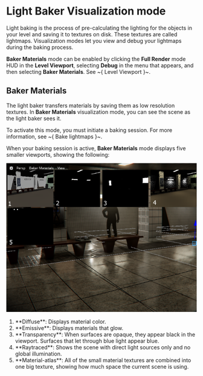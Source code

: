 # Light Baker Visualization mode

Light baking is the process of pre-calculating the lighting for the objects in your level and saving it to textures on disk. These textures are called lightmaps. Visualization modes let you view and debug your lightmaps during the baking process.

**Baker Materials** mode can be enabled by clicking the **Full Render** mode HUD in the **Level Viewport**, selecting **Debug** in the menu that appears, and then selecting **Baker Materials**. See ~{ Level Viewport }~.

## Baker Materials

The light baker transfers materials by saving them as low resolution textures. In **Baker Materials** visualization mode, you can see the scene as the light baker sees it.

To activate this mode, you must initiate a baking session. For more information, see ~{ Bake lightmaps }~.

When your baking session is active, **Baker Materials** mode displays five smaller viewports, showing the following:

![](../../../images/baker_materials.png)

<ol>

<li>**Diffuse**: Displays material color.</li>

<li>**Emissive**: Displays materials that glow.</li>

<li>**Transparency**: When surfaces are opaque, they appear black in the viewport. Surfaces that let through blue light appear blue. </li>

<li>**Raytraced**: Shows the scene with direct light sources only and no global illumination.</li>

<li>**Material-atlas**: All of the small material textures are combined into one big texture, showing how much space the current scene is using.</li>
</ol>
